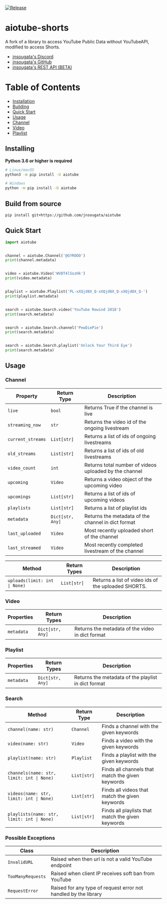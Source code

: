 [![Release](https://github.com/warriorCavt/aiotube-shorts/actions/workflows/publish.yml/badge.svg)](https://github.com/warriorCavt/aiotube-shorts/actions/workflows/publish.yml)

# aiotube-shorts

A fork of a library to access YouTube Public Data without YouTubeAPI, modified to access Shorts.

-   [jnsougata's Discord](https://discord.gg/YAFGAaMrTC)
-   [jnsougata's GitHub](https://github.com/jnsougata/aiotube)
-   [jnsougata's REST API (BETA)](https://aiotube.deta.dev/)

# Table of Contents

-   [Installation](#installing)
-   [Building](#build-from-source)
-   [Quick Start](#quick-start)
-   [Usage](#usage)
-   [Channel](#channel)
-   [Video](#video)
-   [Playlist](#playlist)

## Installing

**Python 3.6 or higher is required**

``` sh
# Linux/macOS
python3 -m pip install -U aiotube
```

``` sh
# Windows
python -m pip install -U aiotube
```

## Build from source

``` sh
pip install git+https://github.com/jnsougata/aiotube
```

## Quick Start

``` py
import aiotube


channel = aiotube.Channel('@GYROOO')
print(channel.metadata)


video = aiotube.Video('WVDT4lSozHk')
print(video.metadata)


playlist = aiotube.Playlist('PL-xXQjd8X_Q-xXQjd8X_Q-xXQjd8X_Q-')
print(playlist.metadata)


search = aiotube.Search.video('YouTube Rewind 2018')
print(search.metadata)


search = aiotube.Search.channel('PewDiePie')
print(search.metadata)


search = aiotube.Search.playlist('Unlock Your Third Eye')
print(search.metadata)
```

## Usage

### Channel

| Property          | Return Type      | Description                                            |
|-------------------|------------------|--------------------------------------------------------|
| `live`            | `bool`           | Returns True if the channel is live                    |
| `streaming_now`   | `str`            | Returns the video id of the ongoing livestream         |
| `current_streams` | `List[str]`      | Returns a list of ids of ongoing livestreams           |
| `old_streams`     | `List[str]`      | Returns a list of ids of old livestreams               |
| `video_count`     | `int`            | Returns total number of videos uploaded by the channel |
| `upcoming`        | `Video`          | Returns a video object of the upcoming video           |
| `upcomings`       | `List[str]`      | Returns a list of ids of upcoming videos               |
| `playlists`       | `List[str]`      | Returns a list of playlist ids                         |
| `metadata`        | `Dict[str, Any]` | Returns the metadata of the channel in dict format     |
| `last_uploaded`   | `Video`          | Most recently uploaded short of the channel            |
| `last_streamed`   | `Video`          | Most recently completed livestream of the channel      |

| Method                        | Return Types | Description                                        |
|-------------------------------|--------------|----------------------------------------------------|
| `uploads(limit: int \| None)` | `List[str]`  | Returns a list of video ids of the uploaded SHORTS. |

### Video

| Properties | Return Types     | Description                                      |
|------------|------------------|--------------------------------------------------|
| `metadata` | `Dict[str, Any]` | Returns the metadata of the video in dict format |

### Playlist

| Properties | Return Types     | Description                                         |
|------------|------------------|-----------------------------------------------------|
| `metadata` | `Dict[str, Any]` | Returns the metadata of the playlist in dict format |

### Search

| Method                                     | Return Type | Description                                         |
|--------------------------------------------|-------------|-----------------------------------------------------|
| `channel(name: str)`                       | `Channel`   | Finds a channel with the given keywords             |
| `video(name: str)`                         | `Video`     | Finds a video with the given keywords               |
| `playlist(name: str)`                      | `Playlist`  | Finds a playlist with the given keywords            |
| `channels(name: str, limit: int \| None)`  | `List[str]` | Finds all channels that match the given keywords  |
| `videos(name: str,  limit: int \| None)`   | `List[str]` | Finds all videos that match the given keywords    |
| `playlists(name: str, limit: int \| None)` | `List[str]` | Finds all playlists that match the given keywords |   

### Possible Exceptions 
| Class             | Description                                                     |
|-------------------|-----------------------------------------------------------------|
| `InvalidURL`      | Raised when then url is not a valid YouTube endpoint            |
| `TooManyRequests` | Raised when client IP receives soft ban from YouTube            |
| `RequestError`    | Raised for any type of request error not handled by the library |
